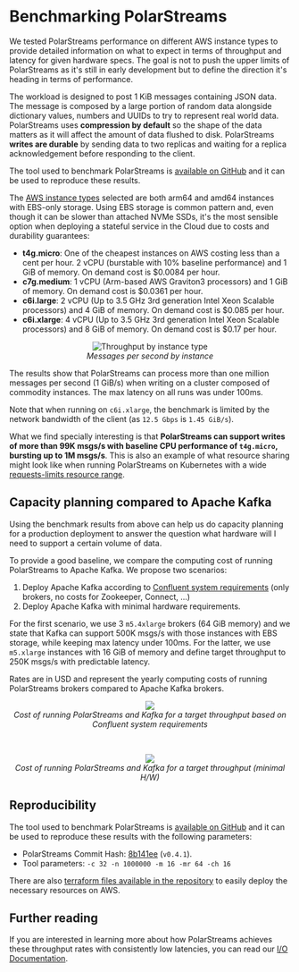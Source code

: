 # Benchmarking PolarStreams

We tested PolarStreams performance on different AWS instance types to provide
detailed information on what to expect in terms of throughput and latency for given hardware specs. The goal is not
to push the upper limits of PolarStreams as it's still in early development but to define the direction it's heading in terms
of performance.

The workload is designed to post 1 KiB messages containing JSON data. The message is composed by a large portion of
random data alongside dictionary values, numbers and UUIDs to try to represent real world data. PolarStreams uses
**compression by default** so the shape of the data matters as it will affect the amount of data flushed to disk.
PolarStreams **writes are durable** by sending data to two replicas and waiting for a replica acknowledgement before
responding to the client.

The tool used to benchmark PolarStreams is [available on GitHub][tool-repo] and it can be used to reproduce these results.

The [AWS instance types][instance-types] selected are both arm64 and amd64 instances with EBS-only storage. Using EBS
storage is common pattern and, even though it can be slower than attached NVMe SSDs, it's the most sensible option
when deploying a stateful service in the Cloud due to costs and durability guarantees:

- **t4g.micro**: One of the cheapest instances on AWS costing less than a cent per hour. 2 vCPU (burstable
with 10% baseline performance) and 1 GiB of memory. On demand cost is $0.0084 per hour.
- **c7g.medium**: 1 vCPU (Arm-based AWS Graviton3 processors) and 1 GiB of memory. On demand cost is $0.0361 per hour.
- **c6i.large**: 2 vCPU (Up to 3.5 GHz 3rd generation Intel Xeon Scalable processors) and 4 GiB of memory.
On demand cost is $0.085 per hour.
- **c6i.xlarge**: 4 vCPU (Up to 3.5 GHz 3rd generation Intel Xeon Scalable processors) and 8 GiB of memory.
On demand cost is $0.17 per hour.

<p align="center">
    <img src="https://user-images.githubusercontent.com/2931196/197511787-551e3a43-70f2-4711-9a7c-514adda19c24.png" alt="Throughput by instance type">
    <br>
    <em>Messages per second by instance</em>
</p>

The results show that PolarStreams can process more than one million messages per second (1 GiB/s) when writing on a cluster
composed of commodity instances. The max latency on all runs was under 100ms.

Note that when running on `c6i.xlarge`, the benchmark is limited by the network bandwidth of the client (as `12.5 Gbps`
is `1.45 GiB/s`).

What we find specially interesting is that **PolarStreams can support writes of more than 99K msgs/s with baseline CPU
performance of `t4g.micro`, bursting up to 1M msgs/s**. This is also an example of what resource sharing might
look like when running PolarStreams on Kubernetes with a wide [requests-limits resource range][k8s-resource-mgmt].

## Capacity planning compared to Apache Kafka

Using the benchmark results from above can help us do capacity planning for a production deployment to answer the
question what hardware will I need to support a certain volume of data.

To provide a good baseline, we compare the computing cost of running PolarStreams to Apache Kafka. We propose two scenarios:
1. Deploy Apache Kafka according to [Confluent system requirements][confluent-system] (only brokers, no costs for
Zookeeper, Connect, ...)
2. Deploy Apache Kafka with minimal hardware requirements.

For the first scenario, we use 3 `m5.4xlarge` brokers (64 GiB memory) and we state that Kafka can support
500K msgs/s with those instances with EBS storage, while keeping max latency under 100ms.
For the latter, we use `m5.xlarge` instances with 16 GiB of memory and define target throughput to 250K msgs/s with
predictable latency.

Rates are in USD and represent the yearly computing costs of running PolarStreams brokers compared to
Apache Kafka brokers.

<p align="center">
    <img src="https://user-images.githubusercontent.com/2931196/197513895-5b03fdde-2906-4c27-b90c-c7359ca2b786.png" style="margin: 0 auto">
    <br>
    <em>Cost of running PolarStreams and Kafka for a target throughput based on Confluent system requirements</em>
</p>

<p>&nbsp;</p>

<p align="center">
    <img src="https://user-images.githubusercontent.com/2931196/197513893-6bb866ef-c4e1-4568-a9e5-b277ee419265.png" style="margin: 0 auto">
    <br>
    <em>Cost of running PolarStreams and Kafka for a target throughput (minimal H/W)</em>
</p>

## Reproducibility

The tool used to benchmark PolarStreams is [available on GitHub][tool-repo] and it can be used to reproduce these results with
the following parameters:

- PolarStreams Commit Hash: [8b141ee](https://github.com/polarstreams/polar/commit/8b141eeb71772bfd3bfbdbb530337e2120e5eeef)
(`v0.4.1`).
- Tool parameters: `-c 32 -n 1000000 -m 16 -mr 64 -ch 16`

There are also [terraform files available in the repository][terraform-files] to easily deploy the necessary resources
on AWS.

## Further reading

If you are interested in learning more about how PolarStreams achieves these throughput rates with consistently
low latencies, you can read our [I/O Documentation][io-docs].

[instance-types]: https://aws.amazon.com/ec2/instance-types/
[tool-repo]: https://github.com/jorgebay/polar-benchmark-tool/
[terraform-files]: https://github.com/jorgebay/polar-benchmark-tool/tree/main/terraform
[confluent-system]: https://docs.confluent.io/platform/current/installation/system-requirements.html#confluent-system-requirements
[k8s-resource-mgmt]: https://kubernetes.io/docs/concepts/configuration/manage-resources-containers/
[io-docs]: ../features/io/
